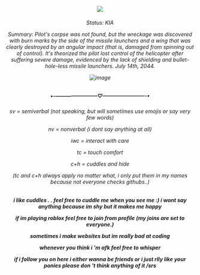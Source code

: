 <div align="center">
  
  ![](https://komarev.com/ghpvc/?username=butchervanity&color=6e1c14&amp;label=view+count)
  
</div>

<h6 align="center"

Status: KIA

Summary: Pilot's corpse was not found, but the wreckage was discovered with burn marks by the side of the missile launchers and a wing that was clearly destroyed by an angular impact (that is, damaged from spinning out of control). It's theorized the pilot lost control of the helicopter after suffering severe damage, evidenced by the lack of shielding and bullet-hole-less missile launchers. July 14th, 2044.

![image](https://github.com/user-attachments/assets/a7c238eb-2df5-4936-bb23-7046b5ddd2a6)

<h5 align='center'

•-————————♡————————-•
<h6 align='center'

sv = semiverbal (not speaking, but will sometimes use emojis or say very few words)

nv = nonverbal (i dont say anything at all)

iwc = interact with care

tc = touch comfort

c+h = cuddles and hide

(tc and c+h always apply no matter what, i only put them in my names because not everyone checks githubs..)

<h5 align='center'

i  like  cuddles  .  .  feel  free  to  cuddle  me  when  you  see  me  :)  i  wont  say  anything  because  im  shy  but  it  makes  me  happy


if  im  playing  roblox  feel  free  to  join  from  profile  (my  joins  are  set  to  everyone.)


sometimes  i  make  websites  but  im  really   bad  at  coding


whenever  you  think  i 'm  afk  feel  free  to  whisper


if  i  follow  you  on  here  i  either  wanna  be  friends  or  i  just  rlly  like  your  ponies  please  don 't  think  anything  of  it /srs

